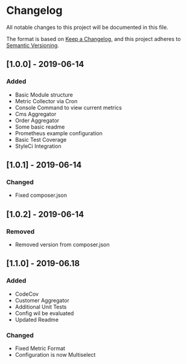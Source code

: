# Changelog
All notable changes to this project will be documented in this file.

The format is based on [Keep a Changelog](https://keepachangelog.com/en/1.0.0/),
and this project adheres to [Semantic Versioning](https://semver.org/spec/v2.0.0.html).

## [1.0.0] - 2019-06-14
### Added
- Basic Module structure
- Metric Collector via Cron
- Console Command to view current metrics
- Cms Aggregator
- Order Aggregator
- Some basic readme
- Prometheus example configuration
- Basic Test Coverage
- StyleCi Integration

## [1.0.1] - 2019-06-14
### Changed
- Fixed composer.json

## [1.0.2] - 2019-06-14
### Removed
- Removed version from composer.json

## [1.1.0] - 2019-06.18
### Added
- CodeCov
- Customer Aggregator
- Additional Unit Tests
- Config wil be evaluated
- Updated Readme

### Changed
- Fixed Metric Format
- Configuration is now Multiselect
